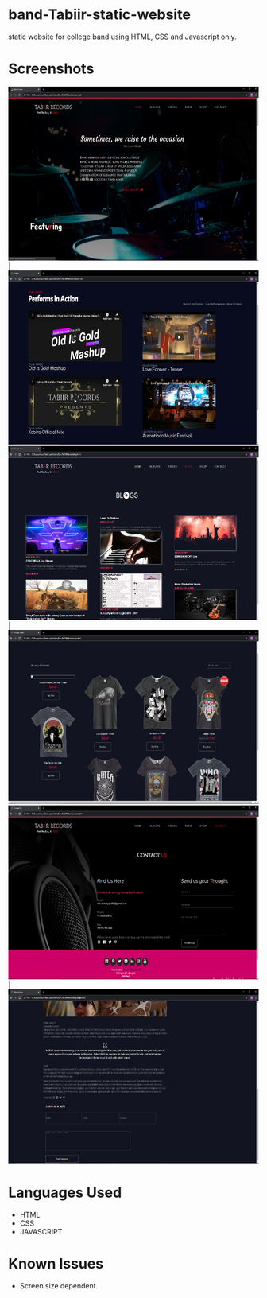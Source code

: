 # band-Tabiir-static-website
static website for college band using HTML, CSS and Javascript only.

# Screenshots
<img width="700" height="350px" src="Screenshots/Screenshot (69).png"> | <img width="700" height="350px" src="Screenshots/Screenshot (70).png">
<img width="700" height="350px" src="Screenshots/Screenshot (71).png"> | <img width="700" height="350px" src="Screenshots/Screenshot (72).png">
<img width="700" height="350px" src="Screenshots/Screenshot (73).png"> | <img width="700" height="350px" src="Screenshots/Screenshot (74).png">

# Languages Used
- HTML
- CSS
- JAVASCRIPT

# Known Issues
- Screen size dependent. 
